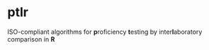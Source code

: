 # ptlr
ISO-compliant algorithms for **p**roficiency **t**esting by inter**l**aboratory comparison in **R**

